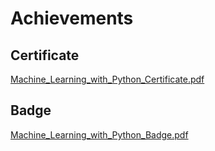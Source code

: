 

# Achievements
## Certificate
[Machine_Learning_with_Python_Certificate.pdf](https://prod-files-secure.s3.us-west-2.amazonaws.com/03e82b26-cccb-4906-bb56-adabcbdc0655/0f35a87e-0c16-48ac-af62-4e4cc34c6a19/Machine_Learning_with_Python_Certificate.pdf?X-Amz-Algorithm=AWS4-HMAC-SHA256&X-Amz-Content-Sha256=UNSIGNED-PAYLOAD&X-Amz-Credential=ASIAZI2LB466Q3FX7ZLM%2F20250207%2Fus-west-2%2Fs3%2Faws4_request&X-Amz-Date=20250207T231339Z&X-Amz-Expires=3600&X-Amz-Security-Token=IQoJb3JpZ2luX2VjEGYaCXVzLXdlc3QtMiJHMEUCIQCWBlTYti8m6tybb9M%2Fa%2Fi7jr%2Fnr%2B90e249D8JsAsSveAIgfNTX8olgEDp9MgQfzQUewVBKUCDkvx3Iocxe0HAtqDMq%2FwMIfxAAGgw2Mzc0MjMxODM4MDUiDJOP6Oqei%2Fb8du5h0CrcA4%2FJGIjwniSYQkxaPiEdOneTcdovmR1WQDYmSgZQU2aHNVReHa7HkNdXUIxFx7aEyXornuSo7ww3nlAfWhXDnMXeUkNQwGnvkmoBElJqVJYqCaH8xbu91krx%2B%2FzDQNh1mNxwqh7Og7zocMJVPwKcDJpn6iurH0S8nO7jfxeLy%2FEk0EQuEzM9UHVMhQ9cornK59fDnrSNKSREvIr7lNWsyjYJWcuSXiraIxJHjNY%2BUXeCUiXeGBPjFHguZZGTOuu93U4ErTGIf5DoXuOxKngQ%2F30nQbQwmbhwW%2FRWz10OOjjxj8cWeD581km0u0p19cj3YPrqaesu14vVTVxGY6%2B0FLaAs1P37vL%2F42WUyg9Iu9ytF1CUyz9V4Yizry0DGYsCSpU9s%2FewKsOh7sUaAUmRqRn1UycHEd3TciBTfPShEoYOhAoHKxvLeLpyyKv%2FKFIVBK8Blnkjpfv0U5lfr9s6nBWtB5J5NBFieXs9uxaWhMNSrNkVOFlVMk9PdRH9e0SvscNvPRgvs8A9quzXp1LPSYWpAIlLoIDiWYfW19A1Ovf7hkDLbmm7WCz4qDuYO%2FXL%2FWAruRl6XSMaOtRWfdHzXYMjCDyq3BRYlMIeSN%2F7cG5jTV7W%2FJDfstuM296TMJT%2Bmb0GOqUBHQUh2DOil8hc2unzvi6PnYVJvsE8iAfgbL11MRsk24WHeX%2Fm1PSxebjEGw2U5ZAmdggmoAYZYcVlXRDdb2ht6zNVosBbjl5hNYHi%2FLIDBXbX7INBH4%2FOSZy2EW1lslu6lqN603BAz%2BAdDDDf%2Fl6LESSxtG%2BuEfAw8tpQyA40%2FoNykvcrxbmEfmjBpNpfs2lIJGsONEfUFNUUTYD1L5JduEGKGClS&X-Amz-Signature=895f3de9165cbcd1ca704308b881ad8971526f003a26267e630930122401585f&X-Amz-SignedHeaders=host&x-id=GetObject)
## Badge
[Machine_Learning_with_Python_Badge.pdf](https://prod-files-secure.s3.us-west-2.amazonaws.com/03e82b26-cccb-4906-bb56-adabcbdc0655/ff622a22-73d6-44e3-9c7b-e89a8e61b7aa/Machine_Learning_with_Python_Badge.pdf?X-Amz-Algorithm=AWS4-HMAC-SHA256&X-Amz-Content-Sha256=UNSIGNED-PAYLOAD&X-Amz-Credential=ASIAZI2LB466Q3FX7ZLM%2F20250207%2Fus-west-2%2Fs3%2Faws4_request&X-Amz-Date=20250207T231339Z&X-Amz-Expires=3600&X-Amz-Security-Token=IQoJb3JpZ2luX2VjEGYaCXVzLXdlc3QtMiJHMEUCIQCWBlTYti8m6tybb9M%2Fa%2Fi7jr%2Fnr%2B90e249D8JsAsSveAIgfNTX8olgEDp9MgQfzQUewVBKUCDkvx3Iocxe0HAtqDMq%2FwMIfxAAGgw2Mzc0MjMxODM4MDUiDJOP6Oqei%2Fb8du5h0CrcA4%2FJGIjwniSYQkxaPiEdOneTcdovmR1WQDYmSgZQU2aHNVReHa7HkNdXUIxFx7aEyXornuSo7ww3nlAfWhXDnMXeUkNQwGnvkmoBElJqVJYqCaH8xbu91krx%2B%2FzDQNh1mNxwqh7Og7zocMJVPwKcDJpn6iurH0S8nO7jfxeLy%2FEk0EQuEzM9UHVMhQ9cornK59fDnrSNKSREvIr7lNWsyjYJWcuSXiraIxJHjNY%2BUXeCUiXeGBPjFHguZZGTOuu93U4ErTGIf5DoXuOxKngQ%2F30nQbQwmbhwW%2FRWz10OOjjxj8cWeD581km0u0p19cj3YPrqaesu14vVTVxGY6%2B0FLaAs1P37vL%2F42WUyg9Iu9ytF1CUyz9V4Yizry0DGYsCSpU9s%2FewKsOh7sUaAUmRqRn1UycHEd3TciBTfPShEoYOhAoHKxvLeLpyyKv%2FKFIVBK8Blnkjpfv0U5lfr9s6nBWtB5J5NBFieXs9uxaWhMNSrNkVOFlVMk9PdRH9e0SvscNvPRgvs8A9quzXp1LPSYWpAIlLoIDiWYfW19A1Ovf7hkDLbmm7WCz4qDuYO%2FXL%2FWAruRl6XSMaOtRWfdHzXYMjCDyq3BRYlMIeSN%2F7cG5jTV7W%2FJDfstuM296TMJT%2Bmb0GOqUBHQUh2DOil8hc2unzvi6PnYVJvsE8iAfgbL11MRsk24WHeX%2Fm1PSxebjEGw2U5ZAmdggmoAYZYcVlXRDdb2ht6zNVosBbjl5hNYHi%2FLIDBXbX7INBH4%2FOSZy2EW1lslu6lqN603BAz%2BAdDDDf%2Fl6LESSxtG%2BuEfAw8tpQyA40%2FoNykvcrxbmEfmjBpNpfs2lIJGsONEfUFNUUTYD1L5JduEGKGClS&X-Amz-Signature=6fdde3b338389d88f7708a0fc3cf08c1b48e3e0db5ff9245d0e51c3fa3d9d499&X-Amz-SignedHeaders=host&x-id=GetObject)